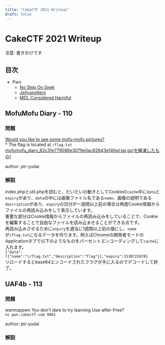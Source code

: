 ```yaml
---
title: "CakeCTF 2021 Writeup"
draft: false
---
```


# CakeCTF 2021 Writeup

注意: 書きかけです

## 目次

- Pwn
  - [No Step On Snek](#no-step-on-snek)
  - [Jellyspotters](#jellyspotters)
  - [MDL Considered Harmful](#mdl-considered-harmful)

## MofuMofu Diary - 110

### 問題

[Would you like to see some mofu-mofu pictures?](http://web.cakectf.com:8003/)  
\* The flag is located at `/flag.txt`  
[mofumofu_diary_82c31e779086e3079e0ac62643e14fed.tar.gz(を解凍したもの)](https://github.com/raster0x2a/CTF-writeup/blob/master/CakeCTF2021/mofumofu_diary_82c31e779086e3079e0ac62643e14fed)  
  
author: ptr-yudai

### 解説

index.phpとutil.phpを読むと、だいたいの動きとしてCookieの`cache`中に`data`と`expiry`があり、`data`の中には画像ファイル名である`name`、画像の説明である`description`があり、`expiry`の日付が一週間以上前の場合は再度Cookie情報からファイルの再読み込みをして表示しています。  
重要な部分はCookie情報からファイルの再読み込みをしていることで、Cookieを編集することで自由なファイルを読み込ませることができる点です。  
再読み込みさせるために`expiry`を適当に1週間以上前の値にし、`name`が`/flag.txt`になるデータを作ります。例えばChromeの開発者モードのApplicationタブで以下のようなものをパーセントエンコーディングして`cache`に入れます。  
`{"data":[{"name":"\/flag.txt","description":"flag"}],"expiry":1530722670}`  
リロードするとbase64エンコードされたフラグが手に入るのでデコードして終了。

## UAF4b - 113

### 問題

warmuppwn
You don't dare to try learning Use-after-Free?  
`nc pwn.cakectf.com 9001`  

author: ptr-yudai  

### 解説



